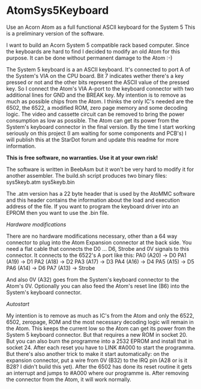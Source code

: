 # AtomSys5Keyboard
Use an Acorn Atom as a full functional ASCII keyboard for the System 5
This is a preliminary version of the software.

I want to build an Acorn System 5 compatible rack based computer. Since the keyboards are hard to find I decided to modify an old Atom for this purpose. It can be done without permanent damage to the Atom :-)

The System 5 keyboard is a an ASCII keyboard. It's connected to port A of the System's VIA on the CPU board. Bit 7 indicates wether there's a key pressed or not and the other bits represent the ASCII value of the pressed key. So I connect the Atom's VIA A-port to the keyboard connector with two additional lines for GND and the BREAK key. 
My intention is to remove as much as possible chips from the Atom. I thinks the only IC's needed are the 6502, the 6522, a modified ROM, zero page memory and some decoding logic. The video and cassette circuit can be removed to bring the power consumption as low as possible. The Atom can get its power from the System's keyboard connector in the final version.
By the time I start working seriously on this project (I am waiting for some components and PCB's) I will publish this at the StarDot forum and update this readme for more information.

**This is free software, no warranties. Use it at your own risk!**

The software is written in BeebAsm but it won't be very hard to modify it for another assembler. The build.sh script produces two binary files:
sys5keyb.atm
sys5keyb.bin

The .atm version has a 22 byte header that is used by the AtoMMC software and this header contains the information about the load and execution address of the file. If you want to program the keyboard driver into an EPROM then you want to use the .bin file.

*Hardware modifications*

There are no hardware modifications necessary, other than a 64 way connector to plug into the Atom Expansion connector at the back side. You need a flat cable that connects the D0 ... D6, Strobe and 0V signals to this connector. It connects to the 6522's A port like this:
PA0 (A20) -> D0
PA1 (A19) -> D1
PA2 (A18) -> D2
PA3 (A17) -> D3
PA4 (A16) -> D4
PA5 (A15) -> D5
PA6 (A14) -> D6
PA7 (A13) -> Strobe

And also 0V (A32) goes from the System's keyboard connector to the Atom's 0V. Optionally you can also feed the Atom's reset line (B6) into the System's keyboard connector.

*Autostart*

My intention is to remove as much as IC's from the Atom and only the 6522, 6502, zeropage, ROM and the most necessary decoding logic will remain in the Atom. This keeps the current low so the Atom can get its power from the System 5 keyboard connector. But that requires a new ROM in socket 20. But you can also burn the programme into a 2532 EPROM and install that in socket 24. After each reset you have to LINK #A000 to start the programma. But there's also another trick to make it start automatically: on the expansion connector, put a wire from 0V (B32) to the IRQ pin (A28 or is it B28? I didn't build this yet). After the 6502 has done its reset routine it gets an interrupt and jumps to #A000 where our programme is. After removing the connector from the Atom, it will work normally.


